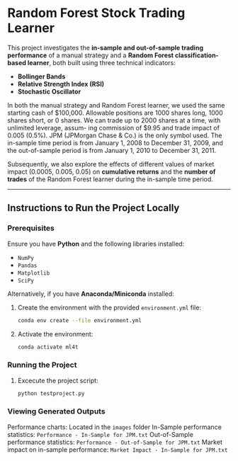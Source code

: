 # Random Forest Stock Trading Learner

This project investigates the **in-sample and out-of-sample trading performance** of a manual strategy and a **Random Forest classification-based learner**, both built using three technical indicators:  
- **Bollinger Bands**  
- **Relative Strength Index (RSI)**  
- **Stochastic Oscillator**  

In both the manual strategy and Random Forest learner, we used the same starting cash of $100,000. Allowable positions are 1000 shares long, 1000 shares short, or 0 shares. We can trade up to 2000 shares at a time, with unlimited leverage, assum-
ing commission of $9.95 and trade impact of 0.005 (0.5%). JPM (JPMorgan Chase & Co.) is the only symbol used. The in-sample time period is from January 1, 2008 to December 31, 2009, and the out-of-sample period is from January 1, 2010 to December 31, 2011.

Subsequently, we also explore the effects of different values of market impact (0.0005, 0.005, 0.05) on **cumulative returns** and the **number of trades** of the Random Forest learner during the in-sample time period.

---

## Instructions to Run the Project Locally

### Prerequisites
Ensure you have **Python** and the following libraries installed:  
- `NumPy`  
- `Pandas`  
- `Matplotlib`  
- `SciPy`  

Alternatively, if you have **Anaconda/Miniconda** installed:  
1. Create the environment with the provided `environment.yml` file:  
   ```bash
   conda env create --file environment.yml
2. Activate the environment:
   ```bash
   conda activate ml4t

### Running the Project
1. Excecute the project script:
   ```bash
   python testproject.py

### Viewing Generated Outputs
Performance charts: Located in the `images` folder
In-Sample performance statistics: `Performance - In-Sample for JPM.txt`
Out-of-Sample performance statistics: `Performance - Out-of-Sample for JPM.txt`
Market impact on in-sample performance: `Market Impact - In-Sample for JPM.txt`